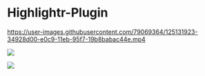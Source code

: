 # Highlightr-Plugin

https://user-images.githubusercontent.com/79069364/125131923-34928d00-e0c9-11eb-95f7-19b8babac44e.mp4

![](https://github.com/chetachiezikeuzor/Highlightr-Plugin/blob/master/assets/highlightr.png)

<a href="https://www.buymeacoffee.com/chetachi"><img src="https://img.buymeacoffee.com/button-api/?text=Buy me a coffee&emoji=&slug=chetachi&button_colour=e3e7ef&font_colour=000000&font_family=Inter&outline_colour=000000&coffee_colour=FFDD00"></a>
